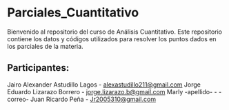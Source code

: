 # Parciales_Cuantitativo
Bienvenido al repositorio del curso de Análisis Cuantitativo. Este repositorio contiene los datos y códigos utilizados para resolver los puntos dados en los parciales de la materia.


## Participantes:
Jairo Alexander Astudillo Lagos - alexastudillo211@gmail.com 
Jorge Eduardo Lizarazo Borrero - jorge.lizarazo.b@gmail.com
Marly -apellido- - -correo-
Juan Ricardo Peña - Jr2005310@gmail.com
